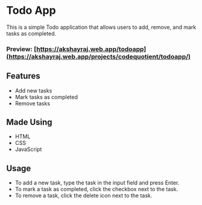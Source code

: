 # **Todo App**

This is a simple Todo application that allows users to add, remove, and mark tasks as completed.

### Preview: [https://akshayraj.web.app/todoapp](https://akshayraj.web.app/projects/codequotient/todoapp/)

## Features

- Add new tasks
- Mark tasks as completed
- Remove tasks

## Made Using

- HTML
- CSS
- JavaScript

## Usage

- To add a new task, type the task in the input field and press Enter.
- To mark a task as completed, click the checkbox next to the task.
- To remove a task, click the delete icon next to the task.